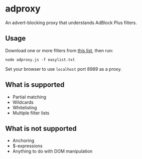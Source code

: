 adproxy
=======

An advert-blocking proxy that understands AdBlock Plus filters.

Usage
-----

Download one or more filters from [this list][1], then run:

    node adproxy.js -f easylist.txt

Set your browser to use `localhost` port 8989 as a proxy.

[1]: http://adblockplus.org/en/subscriptions

What is supported
-----------------

* Partial matching
* Wildcards
* Whitelisting
* Multiple filter lists

What is not supported
---------------------

* Anchoring
* $-expressions
* Anything to do with DOM manipulation
